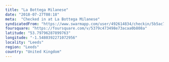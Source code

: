 ```yaml
---
title: "La Bottega Milanese"
date: "2018-07-27T08:18"
meta:  "Checked in at La Bottega Milanese"
syndicatedFrom: "https://www.swarmapp.com/user/492614834/checkin/5b5ac749838e5900392567b2"
foursquare: "https://foursquare.com/v/5379c473498e73acaa0b808a"
latitude: "53.79796287899763"
longitude: "-1.5480392271072956"
locality: "Leeds"
region: "Leeds"
country: "United Kingdom"
---
```


